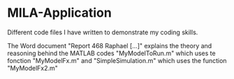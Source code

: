 # MILA-Application
Different code files I have written to demonstrate my coding skills.

The Word document "Report 468 Raphael [...]" explains the theory and reasoning behind the MATLAB codes "MyModelToRun.m" which uses te fonction "MyModelFx.m" and "SimpleSimulation.m" which uses the function "MyModelFx2.m"
